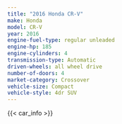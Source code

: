```yaml
---
title: "2016 Honda CR-V"
make: Honda
model: CR-V
year: 2016
engine-fuel-type: regular unleaded
engine-hp: 185
engine-cylinders: 4
transmission-type: Automatic
driven-wheels: all wheel drive
number-of-doors: 4
market-category: Crossover
vehicle-size: Compact
vehicle-style: 4dr SUV
---
```


{{< car_info >}}
